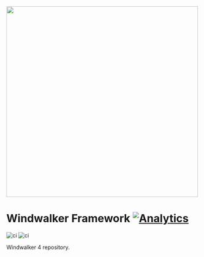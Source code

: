 <img src="https://user-images.githubusercontent.com/1639206/151679867-8df93936-e4af-4677-a6f3-eb33d27e038b.svg" width="500">

# Windwalker Framework   [![Analytics](https://ga-beacon.appspot.com/UA-48372917-1/windwalker/readme)](https://github.com/igrigorik/ga-beacon)

![ci](https://github.com/windwalker-io/framework/actions/workflows/ci.yml/badge.svg)
![ci](https://github.com/windwalker-io/framework/actions/workflows/phpcs-push.yml/badge.svg)

Windwalker 4 repository.

